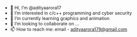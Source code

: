 - 👋 Hi, I’m @adityaarora17
- 👀 I’m interested in c/c++ programming and cyber security
- 🌱 I’m currently learning graphics and animation
- 💞️ I’m looking to collaborate on ...
- 📫 How to reach me: email - adityaarora179@gmail.com

<!---
adityaarora17/adityaarora17 is a ✨ special ✨ repository because its `README.md` (this file) appears on your GitHub profile.
You can click the Preview link to take a look at your changes.
--->
